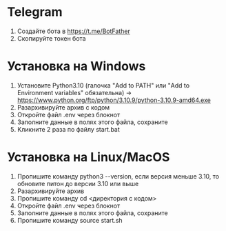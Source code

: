 # Telegram
1. Создайте бота в https://t.me/BotFather
2. Скопируйте токен бота

# Установка на Windows
1. Установите Python3.10 (галочка "Add to PATH" или "Add to Environment variables" обязательна) -> https://www.python.org/ftp/python/3.10.9/python-3.10.9-amd64.exe
2. Разархивируйте архив с кодом
3. Откройте файл .env через блокнот
4. Заполните данные в полях этого файла, сохраните
5. Кликните 2 раза по файлу start.bat

# Установка на Linux/MacOS
1. Пропишите команду python3 --version, если версия меньше 3.10, то обновите питон до версии 3.10 или выше
2. Разархивируйте архив
3. Пропишите команду cd <директория с кодом>
4. Откройте файл .env через блокнот
5. Заполните данные в полях этого файла, сохраните
6. Пропишите команду source start.sh

